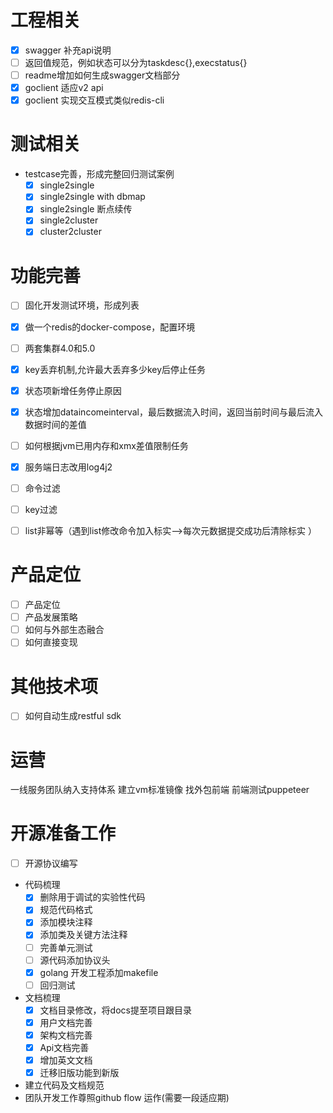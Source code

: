 # 工程相关
- [x] swagger 补充api说明
- [ ] 返回值规范，例如状态可以分为taskdesc{},execstatus{}
- [ ] readme增加如何生成swagger文档部分
- [x] goclient 适应v2 api
- [x] goclient 实现交互模式类似redis-cli

# 测试相关

* testcase完善，形成完整回归测试案例
  - [x] single2single
  - [x] single2single with dbmap
  - [x] single2single 断点续传
  - [x] single2cluster
  - [x] cluster2cluster

# 功能完善
- [ ] 固化开发测试环境，形成列表
- [x] 做一个redis的docker-compose，配置环境
- [ ] 两套集群4.0和5.0
- [x] key丢弃机制,允许最大丢弃多少key后停止任务
- [x] 状态项新增任务停止原因
- [x] 状态增加dataincomeinterval，最后数据流入时间，返回当前时间与最后流入数据时间的差值
- [ ] 如何根据jvm已用内存和xmx差值限制任务
- [x] 服务端日志改用log4j2
- [ ] 命令过滤
- [ ] key过滤
- [ ] list非幂等（遇到list修改命令加入标实-->每次元数据提交成功后清除标实 ）
  


# 产品定位
- [ ] 产品定位
- [ ] 产品发展策略
- [ ] 如何与外部生态融合
- [ ] 如何直接变现

# 其他技术项
- [ ] 如何自动生成restful sdk

# 运营
一线服务团队纳入支持体系
建立vm标准镜像
找外包前端
前端测试puppeteer

# 开源准备工作

- [ ] 开源协议编写

* 代码梳理
  - [x] 删除用于调试的实验性代码
  - [x] 规范代码格式
  - [x] 添加模块注释
  - [x] 添加类及关键方法注释
  - [ ] 完善单元测试
  - [ ] 源代码添加协议头
  - [x] golang 开发工程添加makefile
  - [ ] 回归测试
  
* 文档梳理  
  - [x] 文档目录修改，将docs提至项目跟目录
  - [x] 用户文档完善
  - [x] 架构文档完善
  - [x] Api文档完善
  - [x] 增加英文文档
  - [x] 迁移旧版功能到新版
  
* 建立代码及文档规范
* 团队开发工作尊照github flow 运作(需要一段适应期)

